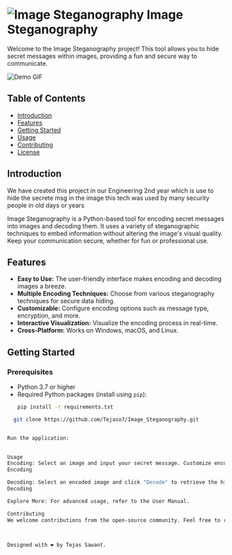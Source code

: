 # ![Image Steganography](images/stegano-icon.png) Image Steganography

Welcome to the Image Steganography project! This tool allows you to hide secret messages within images, providing a fun and secure way to communicate.

![Demo GIF](images/demo.gif)

## Table of Contents

- [Introduction](#introduction)
- [Features](#features)
- [Getting Started](#getting-started)
- [Usage](#usage)
- [Contributing](#contributing)
- [License](#license)

## Introduction
We have created this project in our Engineering 2nd year which is use to hide the secrete msg in the image this tech was used by many security people in old days or years

Image Steganography is a Python-based tool for encoding secret messages into images and decoding them. It uses a variety of steganographic techniques to embed information without altering the image's visual quality. Keep your communication secure, whether for fun or professional use.

## Features

- **Easy to Use:** The user-friendly interface makes encoding and decoding images a breeze.
- **Multiple Encoding Techniques:** Choose from various steganography techniques for secure data hiding.
- **Customizable:** Configure encoding options such as message type, encryption, and more.
- **Interactive Visualization:** Visualize the encoding process in real-time.
- **Cross-Platform:** Works on Windows, macOS, and Linux.

## Getting Started

### Prerequisites

- Python 3.7 or higher
- Required Python packages (install using `pip`):
  ```bash
  pip install -r requirements.txt

```bash
  git clone https://github.com/Tejaso7/Image_Steganography.git


Run the application:

 
Usage
Encoding: Select an image and input your secret message. Customize encoding options and click "Encode."
Encoding

Decoding: Select an encoded image and click "Decode" to retrieve the hidden message.
Decoding

Explore More: For advanced usage, refer to the User Manual.

Contributing
We welcome contributions from the open-source community. Feel free to report issues, suggest improvements, or submit pull requests. Please check our Contributing Guidelines for more details.

 

Designed with ❤️ by Tejas Sawant.

 

